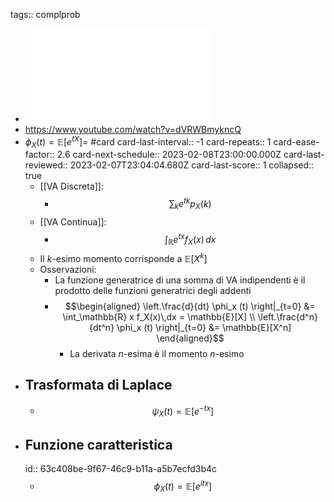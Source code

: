 tags:: complprob

- ![complprob-lav-2.pdf](../assets/complprob-lav-2_1666590319355_0.pdf)
- https://www.youtube.com/watch?v=dVRWBmykncQ
- $\phi_X(t) = \mathbb{E}[e^{tX}] =$ #card
  card-last-interval:: -1
  card-repeats:: 1
  card-ease-factor:: 2.6
  card-next-schedule:: 2023-02-08T23:00:00.000Z
  card-last-reviewed:: 2023-02-07T23:04:04.680Z
  card-last-score:: 1
  collapsed:: true
	- [[VA Discreta]]:
		- $$\sum_k e^{tk} p_X(k)$$
	- [[VA Continua]]:
		- $$\int_{\mathbb{R}} e^{tx} f_X(x)\,dx$$
	- Il $k$-esimo momento corrisponde a $\mathbb{E}[X^k]$
	- Osservazioni:
		- La funzione generatrice di una somma di VA indipendenti è il prodotto delle funzioni generatrici degli addenti
		- $$\begin{aligned}
		  \left.\frac{d}{dt} \phi_x (t) \right|_{t=0} &= \int_\mathbb{R} x f_X(x)\,dx = \mathbb{E}[X] \\
		  \left.\frac{d^n}{dt^n} \phi_x (t) \right|_{t=0} &=  \mathbb{E}[X^n]
		  \end{aligned}$$
			- La derivata $n$-esima è il momento $n$-esimo
- ## Trasformata di Laplace
	- $$\psi_X(t) = \mathbb{E}[e^{-tx}]$$
- ## Funzione caratteristica
  id:: 63c408be-9f67-46c9-b11a-a5b7ecfd3b4c
	- $$\phi_X(t) = \mathbb{E}[e^{itx}]$$